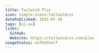 ```yaml
---
title: Tailwind Plus
icon: simple-icons:tailwindcss
datePublished: 2025-07-30
tags: [ui-ux]
links:
  GitHub:
  Website: https://tailwindcss.com/plus
usageStatus: onTheShelf
---
```

